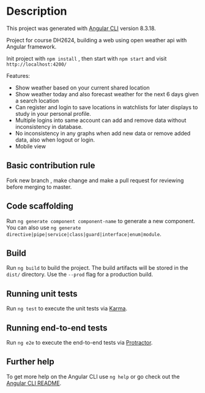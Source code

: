 # Description

This project was generated with [Angular CLI](https://github.com/angular/angular-cli) version 8.3.18.

Project for course DH2624, building a web using open weather api with Angular framework.

Init project with `npm install` , then start with `npm start` and visit `http://localhost:4200/` 

Features: 
* Show weather based on your current shared location 
* Show weather today and also forecast weather for the next 6 days given a search location
* Can register and login to save locations in watchlists for later displays to study in your personal profile.
* Multiple logins into same account can add and remove data without inconsistency in database.
* No inconsistency in any graphs when add new data or remove added data, also when logout or login.
* Mobile view

## Basic contribution rule

Fork new branch , make change and make a pull request for reviewing before merging to master. 


## Code scaffolding

Run `ng generate component component-name` to generate a new component. You can also use `ng generate directive|pipe|service|class|guard|interface|enum|module`.

## Build

Run `ng build` to build the project. The build artifacts will be stored in the `dist/` directory. Use the `--prod` flag for a production build.

## Running unit tests

Run `ng test` to execute the unit tests via [Karma](https://karma-runner.github.io).

## Running end-to-end tests

Run `ng e2e` to execute the end-to-end tests via [Protractor](http://www.protractortest.org/).

## Further help

To get more help on the Angular CLI use `ng help` or go check out the [Angular CLI README](https://github.com/angular/angular-cli/blob/master/README.md).
